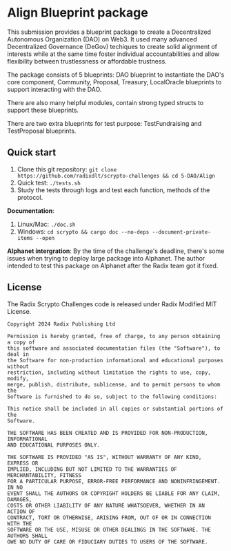 # Align Blueprint package

This submission provides a blueprint package to create a Decentralized Autonomous Organization (DAO) on Web3. It used many advanced Decentralized Governance (DeGov) techiques to create solid alignment of interests while at the same time foster individual accountabilities and allow flexibility between trustlessness or affordable trustness.

The package consists of 5 blueprints: DAO blueprint to instantiate the DAO's core component, Community, Proposal, Treasury, LocalOracle blueprints to support interacting with the DAO.

There are also many helpful modules, contain strong typed structs to support these blueprints.

There are two extra blueprints for test purpose: TestFundraising and TestProposal blueprints.

## Quick start

1. Clone this git repository: `git clone https://github.com/radixdlt/scrypto-challenges && cd 5-DAO/Align`
2. Quick test: `./tests.sh`
3. Study the tests through logs and test each function, methods of the protocol.

**Documentation**:

1. Linux/Mac: `./doc.sh`
2. Windows: `cd scrypto && cargo doc --no-deps --document-private-items --open`

**Alphanet intergration**: By the time of the challenge's deadline, there's some issues when trying to deploy large package into Alphanet. The author intended to test this package on Alphanet after the Radix team got it fixed.

## License

The Radix Scrypto Challenges code is released under Radix Modified MIT License.

    Copyright 2024 Radix Publishing Ltd

    Permission is hereby granted, free of charge, to any person obtaining a copy of
    this software and associated documentation files (the "Software"), to deal in
    the Software for non-production informational and educational purposes without
    restriction, including without limitation the rights to use, copy, modify,
    merge, publish, distribute, sublicense, and to permit persons to whom the
    Software is furnished to do so, subject to the following conditions:

    This notice shall be included in all copies or substantial portions of the
    Software.

    THE SOFTWARE HAS BEEN CREATED AND IS PROVIDED FOR NON-PRODUCTION, INFORMATIONAL
    AND EDUCATIONAL PURPOSES ONLY.

    THE SOFTWARE IS PROVIDED "AS IS", WITHOUT WARRANTY OF ANY KIND, EXPRESS OR
    IMPLIED, INCLUDING BUT NOT LIMITED TO THE WARRANTIES OF MERCHANTABILITY, FITNESS
    FOR A PARTICULAR PURPOSE, ERROR-FREE PERFORMANCE AND NONINFRINGEMENT. IN NO
    EVENT SHALL THE AUTHORS OR COPYRIGHT HOLDERS BE LIABLE FOR ANY CLAIM, DAMAGES,
    COSTS OR OTHER LIABILITY OF ANY NATURE WHATSOEVER, WHETHER IN AN ACTION OF
    CONTRACT, TORT OR OTHERWISE, ARISING FROM, OUT OF OR IN CONNECTION WITH THE
    SOFTWARE OR THE USE, MISUSE OR OTHER DEALINGS IN THE SOFTWARE. THE AUTHORS SHALL
    OWE NO DUTY OF CARE OR FIDUCIARY DUTIES TO USERS OF THE SOFTWARE.